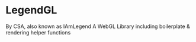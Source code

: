 # LegendGL

By CSA, also known as IAmLegend
A WebGL Library including boilerplate & rendering helper functions

